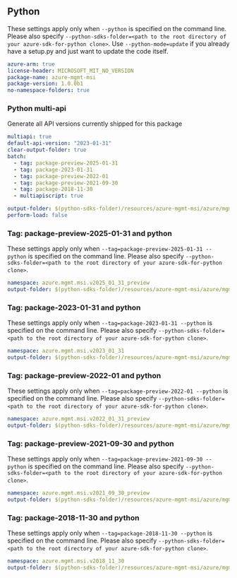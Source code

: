 ## Python

These settings apply only when `--python` is specified on the command line.
Please also specify `--python-sdks-folder=<path to the root directory of your azure-sdk-for-python clone>`.
Use `--python-mode=update` if you already have a setup.py and just want to update the code itself.

``` yaml $(python)
azure-arm: true
license-header: MICROSOFT_MIT_NO_VERSION
package-name: azure-mgmt-msi
package-version: 1.0.0b1
no-namespace-folders: true
```

### Python multi-api

Generate all API versions currently shipped for this package

```yaml $(python)
multiapi: true
default-api-version: "2023-01-31"
clear-output-folder: true
batch:
  - tag: package-preview-2025-01-31
  - tag: package-2023-01-31
  - tag: package-preview-2022-01
  - tag: package-preview-2021-09-30
  - tag: package-2018-11-30
  - multiapiscript: true
```

``` yaml $(multiapiscript)
output-folder: $(python-sdks-folder)/resources/azure-mgmt-msi/azure/mgmt/msi/
perform-load: false
```

### Tag: package-preview-2025-01-31 and python

These settings apply only when `--tag=package-preview-2025-01-31 --python` is specified on the command line.
Please also specify `--python-sdks-folder=<path to the root directory of your azure-sdk-for-python clone>`.

``` yaml $(tag) == 'package-preview-2025-01-31'
namespace: azure.mgmt.msi.v2025_01_31_preview
output-folder: $(python-sdks-folder)/resources/azure-mgmt-msi/azure/mgmt/msi/v2025_01_31_preview
```

### Tag: package-2023-01-31 and python

These settings apply only when `--tag=package-2023-01-31 --python` is specified on the command line.
Please also specify `--python-sdks-folder=<path to the root directory of your azure-sdk-for-python clone>`.

``` yaml $(tag) == 'package-2023-01-31'
namespace: azure.mgmt.msi.v2023_01_31
output-folder: $(python-sdks-folder)/resources/azure-mgmt-msi/azure/mgmt/msi/v2023_01_31
```

### Tag: package-preview-2022-01 and python

These settings apply only when `--tag=package-preview-2022-01 --python` is specified on the command line.
Please also specify `--python-sdks-folder=<path to the root directory of your azure-sdk-for-python clone>`.

``` yaml $(tag) == 'package-preview-2022-01'
namespace: azure.mgmt.msi.v2022_01_31_preview
output-folder: $(python-sdks-folder)/resources/azure-mgmt-msi/azure/mgmt/msi/v2022_01_31_preview
```

### Tag: package-preview-2021-09-30 and python

These settings apply only when `--tag=package-preview-2021-09-30 --python` is specified on the command line.
Please also specify `--python-sdks-folder=<path to the root directory of your azure-sdk-for-python clone>`.

``` yaml $(tag) == 'package-preview-2021-09-30'
namespace: azure.mgmt.msi.v2021_09_30_preview
output-folder: $(python-sdks-folder)/resources/azure-mgmt-msi/azure/mgmt/msi/v2021_09_30_preview
```

### Tag: package-2018-11-30 and python

These settings apply only when `--tag=package-2018-11-30 --python` is specified on the command line.
Please also specify `--python-sdks-folder=<path to the root directory of your azure-sdk-for-python clone>`.

``` yaml $(tag) == 'package-2018-11-30'
namespace: azure.mgmt.msi.v2018_11_30
output-folder: $(python-sdks-folder)/resources/azure-mgmt-msi/azure/mgmt/msi/v2018_11_30
```
